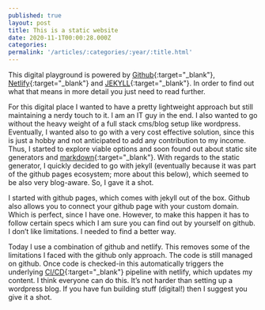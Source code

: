 ```yaml
---
published: true
layout: post
title: This is a static website
date: 2020-11-1T00:00:28.000Z
categories: 
permalink: '/articles/:categories/:year/:title.html'
---
```

This digital playground is powered by [Github](https://github.com/){:target="_blank"}, [Netlify](https://netlify.com/){:target="_blank"} and [JEKYLL](https://jekyllrb.com){:target="_blank"}. In order to find out what that means in more detail you just need to read further.
<!--End of Excerpt--> 

For this digital place I wanted to have a pretty lightweight approach but still maintaining a nerdy touch to it. I am an IT guy in the end. I also wanted to go without the heavy weight of a full stack cms/blog setup like wordpress. Eventually, I wanted also to go with a very cost effective solution, since this is just a hobby and not anticipated to add any contribution to my income. Thus, I started to explore viable options and soon found out about static site generators and [markdown](https://daringfireball.net/projects/markdown/){:target="_blank"}. With regards to the static generator, I quickly decided to go with jekyll (eventually because it was part of the github pages ecosystem; more about this below), which seemed to be also very blog-aware. So, I gave it a shot.

I started with github pages, which comes with jekyll out of the box. Github also allows you to connect your github page with your custom domain. Which is perfect, since I have one. However, to make this happen it has to follow certain specs which I am sure you can find out by yourself on github. I don’t like limitations. I needed to find a better way. 

Today I use a combination of github and netlify. This removes some of the limitations I faced with the github only approach. The code is still managed on github. Once code is checked-in this automatically triggers the underlying [CI/CD](https://en.wikipedia.org/wiki/CI/CD){:target="_blank"} pipeline with netlify, which updates my content. 
I think everyone can do this. It’s not harder than setting up a wordpress blog. If you have fun building stuff (digital!) then I suggest you give it a shot. 




